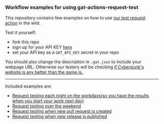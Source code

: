 ### Workflow examples for using gat-actions-request-test

This repository contains few examples on how to use [our test request action](https://github.com/GlobalAppTesting/gat-actions-request-test) in the wild.

Test it yourself:
- fork this repo
- sign up for your API KEY [here](https://go.globalapptesting.com/speak-to-us)
- set your API key as a `GAT_API_KEY` secret in your repo

You should also change the description in `.gat.json` to include your webpage URL. Otherwise our testers will be checking [if Cyberpunk's website is any better than the game is.](https://www.cyberpunk.net).

---

Included examples are:

- [Request testing each night on the workdays(so you have the results when you start your work next day)](https://github.com/GlobalAppTesting/gat-actions-examples/blob/main/workflows/nightly-tests.yml)
- [Request testing over the weekend](https://github.com/GlobalAppTesting/gat-actions-examples/blob/main/workflows/tests-on-the-weekend.yml)
- [Request testing when new pull request is created](https://github.com/GlobalAppTesting/gat-actions-examples/blob/main/workflows/tests-on-new-pull-request.yml)
- [Request testing when new release is published](https://github.com/GlobalAppTesting/gat-actions-examples/blob/main/workflows/tests-on-the-release.yml)
